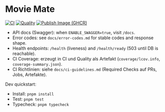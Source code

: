 # Movie Mate

[![CI](https://github.com/torstenmaas/movie-mate/actions/workflows/ci.yml/badge.svg?branch=main)](https://github.com/torstenmaas/movie-mate/actions/workflows/ci.yml)
[![Quality](https://github.com/torstenmaas/movie-mate/actions/workflows/quality.yml/badge.svg)](https://github.com/torstenmaas/movie-mate/actions/workflows/quality.yml)
[![Publish Image (GHCR)](https://github.com/torstenmaas/movie-mate/actions/workflows/publish-image.yml/badge.svg)](https://github.com/torstenmaas/movie-mate/actions/workflows/publish-image.yml)

- API docs (Swagger): when `ENABLE_SWAGGER=true`, visit `/docs`.
- Error codes: see `docs/error-codes.md` for stable codes and response shape.
- Health endpoints: `/health` (liveness) and `/health/ready` (503 until DB is reachable).
- CI Coverage: erzeugt in CI und Quality als Artefakt (`coverage/lcov.info`, `coverage-summary.json`).
 - CI Richtlinien: siehe `docs/ci-guidelines.md` (Required Checks auf PRs, Jobs, Artefakte).

Dev quickstart:

- Install: `pnpm install`
- Test: `pnpm test`
- Typecheck: `pnpm typecheck`
